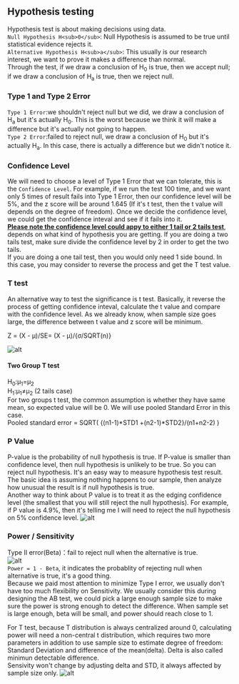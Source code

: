 ## Hypothesis testing
Hypothesis test is about making decisions using data.                  
```Null Hypothesis H<sub>0</sub>```: Null Hypothesis is assumed to be true until statistical evidence rejects it.            
```Alternative Hypothesis H<sub>a</sub>```: This usually is our research interest, we want to prove it makes a difference than normal.    
Through the test, if we draw a conclusion of H<sub>0</sub> is true, then we accept null; if we draw a conclusion of H<sub>a</sub> is true, then we reject null. 

### Type 1 and Type 2 Error
```Type 1 Error```:we shouldn't reject null but we did, we draw a conclusion of H<sub>a</sub> but it's actually H<sub>0</sub>. This is the worst because we think it will make a difference but it's actually not going to happen.                           
```Type 2 Error```:failed to reject null, we draw a conclusion of H<sub>0</sub> but it's actually H<sub>a</sub>. In this case, there is actually a difference but we didn't notice it.

### Confidence Level
We will need to choose a level of Type 1 Error that we can tolerate, this is the ```Confidence Level```. For example, if we run the test 100 time, and we want only 5 times of result fails into Type 1 Error, then our confidence level will be 5%, and the z score will be around 1.645 (If it's t test, then the t value will depends on the degree of freedom). Once we decide the confidence level, we could get the confidence inteval and see if it fails into it.      
<strong><ins>Please note the confidence level could appy to either 1 tail or 2 tails test</ins></strong>, depends on what kind of hypothesis you are getting. If you are doing a two tails test, make sure divide the confidence level by 2 in order to get the two tails.                       
If you are doing a one tail test, then you would only need 1 side bound. In this case, you may consider to reverse the process and get the T test value.
                 

### T test
An alternative way to test the significance is t test. Basically, it reverse the process of getting confidence inteval, calculate the t value and compare with the confidence level. As we already know, when sample size goes large, the difference between t value and z score will be minimum.        

Z = (X - μ)/SE= (X - μ)/{σ/SQRT(n)}                          
                                  
![alt](https://github.com/versehe/AB_Testing_Notebook/blob/master/Statistical%20Inference/02.%20Distribution/normal%20distribution.png)


#### Two Group T test
H<sub>0</sub>:μ<sub>1</sub>=μ<sub>2</sub>     
H<sub>1</sub>:μ<sub>1</sub>≠μ<sub>2</sub> (2 tails case)   
For two groups t test, the common assumption is whether they have same mean, so expected value will be 0. We will use pooled Standard Error in this case.            
Pooled standard error = SQRT( {(n1-1)*STD1 +(n2-1)*STD2}/(n1+n2-2) )


### P Value
P-value is the probability of null hypothesis is true. If P-value is smaller than confidence level, then null hypothesis is unlikely to be true. So you can reject null hypothesis. It's an easy way to measure hypothesis test result. The basic idea is assuming nothing happens to our sample, then analyze how unusual the result is if null hypothesis is true.            
Another way to think about P value is to treat it as the edging confidence level (the smallest  that you will still reject the null hypothesis). For example, if P value is 4.9%, then it's telling me I will need to reject the null hypothesis on 5% confidence level. 
![alt](https://github.com/versehe/AB_Testing_Notebook/blob/master/Statistical%20Inference/04.%20Hypothesis%20Testing//p-value.png)

### Power / Sensitivity
Type II error(Beta)：fail to reject null when the alternative is true.          
![alt](https://github.com/versehe/AB_Testing_Notebook/blob/master/Statistical%20Inference/04.%20Hypothesis%20Testing//type2error.jpg)           
```Power = 1 - Beta```, it indicates the probablity of rejecting null when alternative is true, it's a good thing.                     
Because we paid most attention to minimize Type I error, we usually don't have too much flexibility on Sensitivity. We usually consider this during designing the AB test,  we could pick a large enough sample size to make sure the power is strong enough to detect the difference. When sample set is large enough, beta will be small, and power should reach close to 1.         

For T test, because T distribution is always centralized around 0, calculating power will need a non-central t distribution, which requires two more parameters in addition to use sample size to estimate degree of freedom: Standard Deviation and difference of the mean(delta). Delta is also called minimun detectable difference.     
Sensivity won't change by adjusting delta and STD, it always affected by sample size only. 
![alt](https://github.com/versehe/AB_Testing_Notebook/blob/master/Statistical%20Inference/04.%20Hypothesis%20Testing//TtestPowerExample.PNG)  
